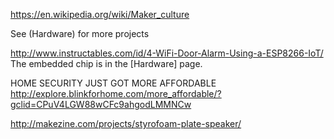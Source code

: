 
<!--
-->

https://en.wikipedia.org/wiki/Maker_culture

See (Hardware) for more projects

http://www.instructables.com/id/4-WiFi-Door-Alarm-Using-a-ESP8266-IoT/
The embedded chip is in the [Hardware] page.

HOME SECURITY JUST GOT MORE AFFORDABLE
http://explore.blinkforhome.com/more_affordable/?gclid=CPuV4LGW88wCFc9ahgodLMMNCw

http://makezine.com/projects/styrofoam-plate-speaker/

<!-- vim: set autoindent expandtab sw=4 syntax=markdown: -->
